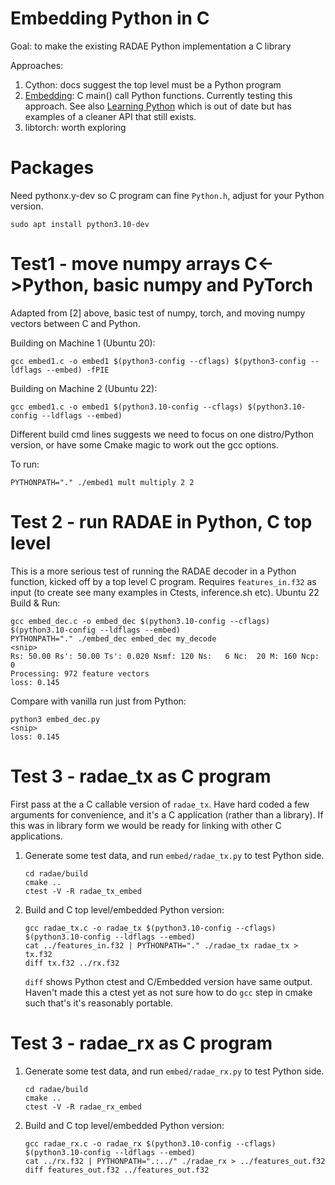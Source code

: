 # Embedding Python in C

Goal: to make the existing RADAE Python implementation a C library

Approaches:

1. Cython: docs suggest the top level must be a Python program
2. [Embedding](https://docs.python.org/3/extending/embedding.html): C main() call Python functions. Currently testing this approach. See also [Learning Python](https://learning-python.com/class/Workbook/unit16.htm) which is out of date but has examples of a cleaner API that still exists.
3. libtorch: worth exploring

# Packages

Need pythonx.y-dev so C program can fine `Python.h`, adjust for your Python version.

`sudo apt install python3.10-dev`

# Test1 - move numpy arrays C<->Python, basic numpy and PyTorch

Adapted from [2] above, basic test of numpy, torch, and moving numpy vectors between C and Python.

Building on Machine 1 (Ubuntu 20):
```
gcc embed1.c -o embed1 $(python3-config --cflags) $(python3-config --ldflags --embed) -fPIE
```
Building on Machine 2 (Ubuntu 22):
```
gcc embed1.c -o embed1 $(python3.10-config --cflags) $(python3.10-config --ldflags --embed)
```
Different build cmd lines suggests we need to focus on one distro/Python version, or have some Cmake magic to work out the gcc options.

To run:
```
PYTHONPATH="." ./embed1 mult multiply 2 2
```

# Test 2 - run RADAE in Python, C top level

This is a more serious test of running the RADAE decoder in a Python function, kicked off by a top level C program.  Requires `features_in.f32` as input (to create see many examples in Ctests, inference.sh etc).
Ubuntu 22 Build & Run:
```
gcc embed_dec.c -o embed_dec $(python3.10-config --cflags) $(python3.10-config --ldflags --embed)
PYTHONPATH="." ./embed_dec embed_dec my_decode
<snip>
Rs: 50.00 Rs': 50.00 Ts': 0.020 Nsmf: 120 Ns:   6 Nc:  20 M: 160 Ncp: 0
Processing: 972 feature vectors
loss: 0.145
```
Compare with vanilla run just from Python:
```
python3 embed_dec.py
<snip>
loss: 0.145
```
# Test 3 - radae_tx as C program

First pass at the a C callable version of `radae_tx`.  Have hard coded a few arguments for convenience, and it's a C application (rather than a library).  If this was in library form we would be ready for linking with other C applications.

1. Generate some test data, and run `embed/radae_tx.py` to test Python side.
   ```
   cd radae/build
   cmake ..
   ctest -V -R radae_tx_embed
   ```

2. Build and C top level/embedded Python version:
   ```
   gcc radae_tx.c -o radae_tx $(python3.10-config --cflags) $(python3.10-config --ldflags --embed)
   cat ../features_in.f32 | PYTHONPATH="." ./radae_tx radae_tx > tx.f32
   diff tx.f32 ../rx.f32
   ```
   `diff` shows Python ctest and C/Embedded version have same output.  Haven't made this a ctest yet as not sure how to do `gcc` step in cmake such that's it's reasonably portable.

# Test 3 - radae_rx as C program

1. Generate some test data, and run `embed/radae_rx.py` to test Python side.
   ```
   cd radae/build
   cmake ..
   ctest -V -R radae_rx_embed
   ```

2. Build and C top level/embedded Python version:

   ```
   gcc radae_rx.c -o radae_rx $(python3.10-config --cflags) $(python3.10-config --ldflags --embed)
   cat ../rx.f32 | PYTHONPATH=".:../" ./radae_rx > ../features_out.f32
   diff features_out.f32 ../features_out.f32
   ```
